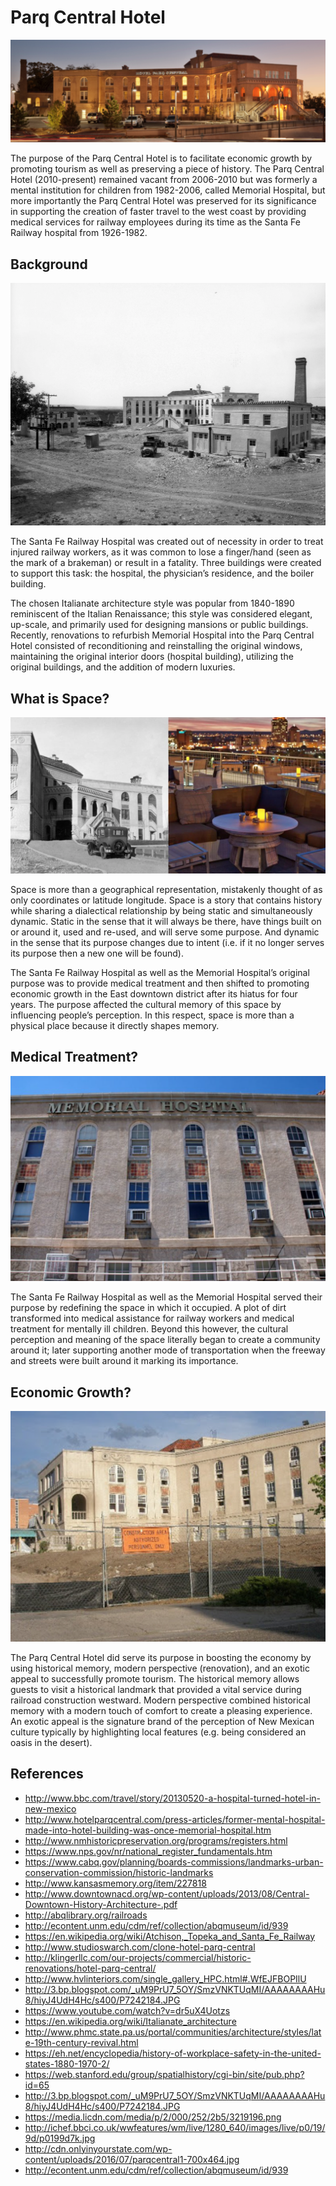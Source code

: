 # Parq Central Hotel

![Parq Central Hotel.](images/TBImage2.png)

The purpose of the Parq Central Hotel is to facilitate economic growth by promoting tourism as well as preserving a piece of history. The Parq Central Hotel (2010-present) remained vacant from 2006-2010 but was formerly a mental institution for children from 1982-2006, called Memorial Hospital, but more importantly the Parq Central Hotel was preserved for its significance in supporting the creation of faster travel to the west coast by providing medical services for railway employees during its time as the Santa Fe Railway hospital from 1926-1982.

## Background

![Early picture of the Santa Fe Hospital.](images/TBImage3.png "Santa Fe Railway Hospital 1926-1982")

The Santa Fe Railway Hospital was created out of necessity in order to treat injured railway workers, as it was common to lose a finger/hand (seen as the mark of a brakeman) or result in a fatality. Three buildings were created to support this task: the hospital, the physician’s residence, and the boiler building. 

The chosen Italianate architecture style was popular from 1840-1890 reminiscent of the Italian Renaissance; this style was considered elegant, up-scale, and primarily used for designing mansions or public buildings. Recently, renovations to refurbish Memorial Hospital into the Parq Central Hotel consisted of reconditioning and reinstalling the original windows, maintaining the original interior doors (hospital building), utilizing the original buildings, and the addition of modern luxuries.

## What is Space?

![Now and then.](images/TBImage5.png "Santa Fe Railway Hospital vs. the Parq Central Hotel experience")

Space is more than a geographical representation, mistakenly thought of as only coordinates or latitude longitude. Space is a story that contains history while sharing a dialectical relationship by being static and simultaneously dynamic. Static in the sense that it will always be there, have things built on or around it, used and re-used, and will serve some purpose. And dynamic in the sense that its purpose changes due to intent (i.e. if it no longer serves its purpose then a new one will be found).

The Santa Fe Railway Hospital as well as the Memorial Hospital’s original purpose was to provide medical treatment and then shifted to promoting economic growth in the East downtown district after its hiatus for four years. The purpose affected the cultural memory of this space by influencing people’s perception. In this respect, space is more than a physical place because it directly shapes memory.

## Medical Treatment?

![Memorial Hospital.](images/TBImage1.png "Memorial Hospital 1982-2006")

The Santa Fe Railway Hospital as well as the Memorial Hospital served their purpose by redefining the space in which it occupied. A plot of dirt transformed into medical assistance for railway workers and medical treatment for mentally ill children. Beyond this however, the cultural perception and meaning of the space literally began to create a community around it; later supporting another mode of transportation when the freeway and streets were built around it marking its importance.

## Economic Growth?

![Contruction of the Parq Central Hotel.](images/TBImage4.png "Construction of the Parq Central Hotel")

The Parq Central Hotel did serve its purpose in boosting the economy by using historical memory, modern perspective (renovation), and an exotic appeal to successfully promote tourism. The historical memory allows guests to visit a historical landmark that provided a vital service during railroad construction westward. Modern perspective combined historical memory with a modern touch of comfort to create a pleasing experience. An exotic appeal is the signature brand of the perception of New Mexican culture typically by highlighting local features (e.g. being considered an oasis in the desert).

## References
- http://www.bbc.com/travel/story/20130520-a-hospital-turned-hotel-in-new-mexico 
- http://www.hotelparqcentral.com/press-articles/former-mental-hospital-made-into-hotel-building-was-once-memorial-hospital.htm 
- http://www.nmhistoricpreservation.org/programs/registers.html 
- https://www.nps.gov/nr/national_register_fundamentals.htm 
- https://www.cabq.gov/planning/boards-commissions/landmarks-urban-conservation-commission/historic-landmarks 
- http://www.kansasmemory.org/item/227818
- http://www.downtownacd.org/wp-content/uploads/2013/08/Central-Downtown-History-Architecture-.pdf
- http://abqlibrary.org/railroads
- http://econtent.unm.edu/cdm/ref/collection/abqmuseum/id/939 
- https://en.wikipedia.org/wiki/Atchison,_Topeka_and_Santa_Fe_Railway
- http://www.studioswarch.com/clone-hotel-parq-central 
- http://klingerllc.com/our-projects/commercial/historic-renovations/hotel-parq-central/ 
- http://www.hvlinteriors.com/single_gallery_HPC.html#.WfEJFBOPIlU 
- http://3.bp.blogspot.com/_uM9PrU7_5OY/SmzVNKTUqMI/AAAAAAAAHu8/hiyJ4UdH4Hc/s400/P7242184.JPG 
- https://www.youtube.com/watch?v=dr5uX4Uotzs 
- https://en.wikipedia.org/wiki/Italianate_architecture 
- http://www.phmc.state.pa.us/portal/communities/architecture/styles/late-19th-century-revival.html 
- https://eh.net/encyclopedia/history-of-workplace-safety-in-the-united-states-1880-1970-2/ 
- https://web.stanford.edu/group/spatialhistory/cgi-bin/site/pub.php?id=65 
- http://3.bp.blogspot.com/_uM9PrU7_5OY/SmzVNKTUqMI/AAAAAAAAHu8/hiyJ4UdH4Hc/s400/P7242184.JPG 
- https://media.licdn.com/media/p/2/000/252/2b5/3219196.png 
- http://ichef.bbci.co.uk/wwfeatures/wm/live/1280_640/images/live/p0/19/9d/p0199d7k.jpg 
- http://cdn.onlyinyourstate.com/wp-content/uploads/2016/07/parqcentral1-700x464.jpg 
- http://econtent.unm.edu/cdm/ref/collection/abqmuseum/id/939






